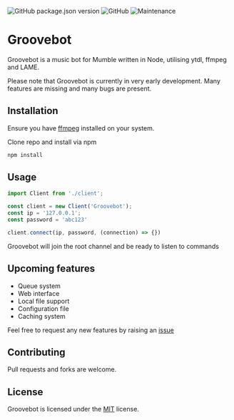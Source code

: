 ![GitHub package.json version](https://img.shields.io/github/package-json/v/strid3r2442/groovebot?color=darkred&style=flat-square)
![GitHub](https://img.shields.io/github/license/strid3r2442/groovebot?style=flat-square)
![Maintenance](https://img.shields.io/maintenance/yes/2020?style=flat-square)

# Groovebot

Groovebot is a music bot for Mumble written in Node, utilising ytdl, ffmpeg and LAME.

Please note that Groovebot is currently in very early development. Many features are missing and many bugs are present.

## Installation
Ensure you have [ffmpeg](http://www.ffmpeg.org/) installed on your system.

Clone repo and install via npm

```bash
npm install
```

## Usage

```typescript
import Client from './client';

const client = new Client('Groovebot');
const ip = '127.0.0.1';
const password = 'abc123'

client.connect(ip, password, (connection) => {})
```

Groovebot will join the root channel and be ready to listen to commands

## Upcoming features

* Queue system
* Web interface
* Local file support
* Configuration file
* Caching system

Feel free to request any new features by raising an [issue](https://github.com/Strid3r2442/groovebot/issues/new)

## Contributing
Pull requests and forks are welcome.

## License
Groovebot is licensed under the [MIT](https://choosealicense.com/licenses/mit/) license.